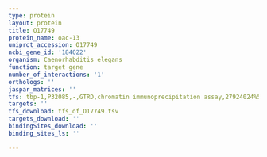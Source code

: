 ```yaml
---
type: protein
layout: protein
title: O17749
protein_name: oac-13
uniprot_accession: O17749
ncbi_gene_id: '184022'
organism: Caenorhabditis elegans
function: target gene
number_of_interactions: '1'
orthologs: ''
jaspar_matrices: ''
tfs: tbp-1,P32085,-,GTRD,chromatin immunoprecipitation assay,27924024%5Buid%5D,No
targets: ''
tfs_download: tfs_of_O17749.tsv
targets_download: ''
bindingSites_download: ''
binding_sites_ls: ''

---
```

